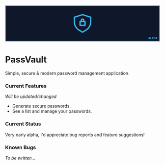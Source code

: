 ![Banner](/assets/logo.png)

# PassVault
Simple, secure &amp; modern password management application.

### Current Features
*Will be updated/changed*
- Generate secure passwords.
- See a list and manage your passwords.

### Current Status
Very early alpha, I'd appreciate bug reports and feature suggestions!

### Known Bugs
*To be written...*
